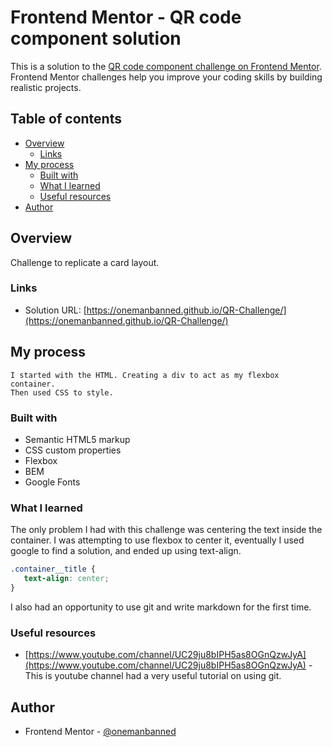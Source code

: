 # Frontend Mentor - QR code component solution

This is a solution to the [QR code component challenge on Frontend Mentor](https://www.frontendmentor.io/challenges/qr-code-component-iux_sIO_H). Frontend Mentor challenges help you improve your coding skills by building realistic projects. 

## Table of contents

- [Overview](#overview)
  - [Links](#links)
- [My process](#my-process)
  - [Built with](#built-with)
  - [What I learned](#what-i-learned)
  - [Useful resources](#useful-resources)
- [Author](#author)


## Overview

Challenge to replicate a card layout.

### Links

- Solution URL: [https://onemanbanned.github.io/QR-Challenge/](https://onemanbanned.github.io/QR-Challenge/)

## My process
    I started with the HTML. Creating a div to act as my flexbox container.
    Then used CSS to style.
    

### Built with

- Semantic HTML5 markup
- CSS custom properties
- Flexbox
- BEM
- Google Fonts

### What I learned

The only problem I had with this challenge was centering the text inside the container. I was attempting to use flexbox to center it, eventually I used google to find a solution, and ended up using text-align.

```css
.container__title {
   text-align: center;
}
```

I also had an opportunity to use git and write markdown for the first time. 

### Useful resources

- [https://www.youtube.com/channel/UC29ju8bIPH5as8OGnQzwJyA](https://www.youtube.com/channel/UC29ju8bIPH5as8OGnQzwJyA) - This is youtube channel had a very useful tutorial on using git.

## Author

- Frontend Mentor - [@onemanbanned](https://www.frontendmentor.io/profile/onemanbanned)


